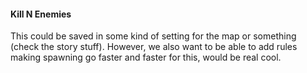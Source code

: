 #### Kill N Enemies
This could be saved in some kind of setting for the map or something (check the story stuff). However, we also want to be able to add rules making spawning go faster and faster for this, would be real cool.